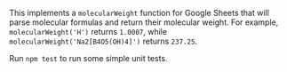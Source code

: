 This implements a `molecularWeight` function for Google Sheets that will parse molecular formulas and return their molecular weight. For example, `molecularWeight('H')` returns `1.0007`, while `molecularWeight('Na2[B4O5(OH)4]')` returns `237.25`.

Run `npm test` to run some simple unit tests.
